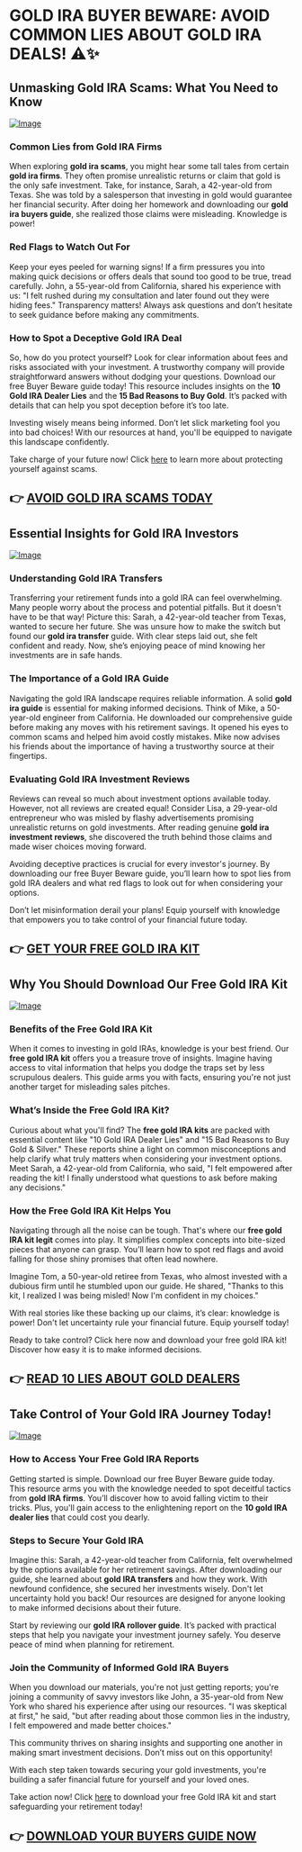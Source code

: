 # GOLD IRA BUYER BEWARE: AVOID COMMON LIES ABOUT GOLD IRA DEALS! ⚠️✨

## Unmasking Gold IRA Scams: What You Need to Know

[![Image](https://apmaffiliates.com/creatives/Buyer-Beware--Looking-to-open-to-Gold-IRA-336x280.png)](https://gchaffi.com/fJoZwBRT)

### Common Lies from Gold IRA Firms  
When exploring **gold ira scams**, you might hear some tall tales from certain **gold ira firms**. They often promise unrealistic returns or claim that gold is the only safe investment. Take, for instance, Sarah, a 42-year-old from Texas. She was told by a salesperson that investing in gold would guarantee her financial security. After doing her homework and downloading our **gold ira buyers guide**, she realized those claims were misleading. Knowledge is power!  

### Red Flags to Watch Out For  
Keep your eyes peeled for warning signs! If a firm pressures you into making quick decisions or offers deals that sound too good to be true, tread carefully. John, a 55-year-old from California, shared his experience with us: "I felt rushed during my consultation and later found out they were hiding fees." Transparency matters! Always ask questions and don’t hesitate to seek guidance before making any commitments.

### How to Spot a Deceptive Gold IRA Deal  
So, how do you protect yourself? Look for clear information about fees and risks associated with your investment. A trustworthy company will provide straightforward answers without dodging your questions. Download our free Buyer Beware guide today! This resource includes insights on the **10 Gold IRA Dealer Lies** and the **15 Bad Reasons to Buy Gold**. It’s packed with details that can help you spot deception before it’s too late.

Investing wisely means being informed. Don’t let slick marketing fool you into bad choices! With our resources at hand, you'll be equipped to navigate this landscape confidently.

Take charge of your future now! Click [here](https://gchaffi.com/fJoZwBRT) to learn more about protecting yourself against scams.



## 👉 [AVOID GOLD IRA SCAMS TODAY](https://gchaffi.com/fJoZwBRT)

## Essential Insights for Gold IRA Investors

[![Image](https://apmaffiliates.com/creatives/Buyer-Beware--Looking-to-open-to-Gold-IRA-300x600.png)](https://gchaffi.com/fJoZwBRT)

### Understanding Gold IRA Transfers  
Transferring your retirement funds into a gold IRA can feel overwhelming. Many people worry about the process and potential pitfalls. But it doesn't have to be that way! Picture this: Sarah, a 42-year-old teacher from Texas, wanted to secure her future. She was unsure how to make the switch but found our **gold ira transfer** guide. With clear steps laid out, she felt confident and ready. Now, she’s enjoying peace of mind knowing her investments are in safe hands.

### The Importance of a Gold IRA Guide  
Navigating the gold IRA landscape requires reliable information. A solid **gold ira guide** is essential for making informed decisions. Think of Mike, a 50-year-old engineer from California. He downloaded our comprehensive guide before making any moves with his retirement savings. It opened his eyes to common scams and helped him avoid costly mistakes. Mike now advises his friends about the importance of having a trustworthy source at their fingertips.

### Evaluating Gold IRA Investment Reviews  
Reviews can reveal so much about investment options available today. However, not all reviews are created equal! Consider Lisa, a 29-year-old entrepreneur who was misled by flashy advertisements promising unrealistic returns on gold investments. After reading genuine **gold ira investment reviews**, she discovered the truth behind those claims and made wiser choices moving forward.

Avoiding deceptive practices is crucial for every investor's journey. By downloading our free Buyer Beware guide, you’ll learn how to spot lies from gold IRA dealers and what red flags to look out for when considering your options.

Don’t let misinformation derail your plans! Equip yourself with knowledge that empowers you to take control of your financial future today.



## 👉 [GET YOUR FREE GOLD IRA KIT](https://gchaffi.com/fJoZwBRT)

## Why You Should Download Our Free Gold IRA Kit

[![Image](https://apmaffiliates.com/creatives/Buyer-Beware--Looking-to-open-to-Gold-IRA-600x200.png)](https://gchaffi.com/fJoZwBRT)

### Benefits of the Free Gold IRA Kit
When it comes to investing in gold IRAs, knowledge is your best friend. Our **free gold IRA kit** offers you a treasure trove of insights. Imagine having access to vital information that helps you dodge the traps set by less scrupulous dealers. This guide arms you with facts, ensuring you're not just another target for misleading sales pitches. 

### What’s Inside the Free Gold IRA Kit?
Curious about what you'll find? The **free gold IRA kits** are packed with essential content like "10 Gold IRA Dealer Lies" and "15 Bad Reasons to Buy Gold & Silver." These reports shine a light on common misconceptions and help clarify what truly matters when considering your investment options. Meet Sarah, a 42-year-old from California, who said, "I felt empowered after reading the kit! I finally understood what questions to ask before making any decisions."

### How the Free Gold IRA Kit Helps You
Navigating through all the noise can be tough. That's where our **free gold IRA kit legit** comes into play. It simplifies complex concepts into bite-sized pieces that anyone can grasp. You’ll learn how to spot red flags and avoid falling for those shiny promises that often lead nowhere.
  
Imagine Tom, a 50-year-old retiree from Texas, who almost invested with a dubious firm until he stumbled upon our guide. He shared, "Thanks to this kit, I realized I was being misled! Now I'm confident in my choices." 

With real stories like these backing up our claims, it’s clear: knowledge is power! Don't let uncertainty rule your financial future. Equip yourself today!

Ready to take control? Click here now and download your free gold IRA kit! Discover how easy it is to make informed decisions.



## 👉 [READ 10 LIES ABOUT GOLD DEALERS](https://gchaffi.com/fJoZwBRT)

## Take Control of Your Gold IRA Journey Today!

[![Image](https://apmaffiliates.com/creatives/Buyer-Beware--Looking-to-open-to-Gold-IRA-970x250.png)](https://gchaffi.com/fJoZwBRT)

### How to Access Your Free Gold IRA Reports
Getting started is simple. Download our free Buyer Beware guide today. This resource arms you with the knowledge needed to spot deceitful tactics from **gold IRA firms**. You’ll discover how to avoid falling victim to their tricks. Plus, you'll gain access to the enlightening report on the **10 gold IRA dealer lies** that could cost you dearly.

### Steps to Secure Your Gold IRA
Imagine this: Sarah, a 42-year-old teacher from California, felt overwhelmed by the options available for her retirement savings. After downloading our guide, she learned about **gold IRA transfers** and how they work. With newfound confidence, she secured her investments wisely. Don't let uncertainty hold you back! Our resources are designed for anyone looking to make informed decisions about their future.

Start by reviewing our **gold IRA rollover guide**. It’s packed with practical steps that help you navigate your investment journey safely. You deserve peace of mind when planning for retirement.

### Join the Community of Informed Gold IRA Buyers
When you download our materials, you're not just getting reports; you're joining a community of savvy investors like John, a 35-year-old from New York who shared his experience after using our resources. "I was skeptical at first," he said, "but after reading about those common lies in the industry, I felt empowered and made better choices." 

This community thrives on sharing insights and supporting one another in making smart investment decisions. Don’t miss out on this opportunity! 

With each step taken towards securing your gold investments, you're building a safer financial future for yourself and your loved ones.

Take action now! Click [here](https://gchaffi.com/fJoZwBRT) to download your free Gold IRA kit and start safeguarding your retirement today!



## 👉 [DOWNLOAD YOUR BUYERS GUIDE NOW](https://gchaffi.com/fJoZwBRT)
